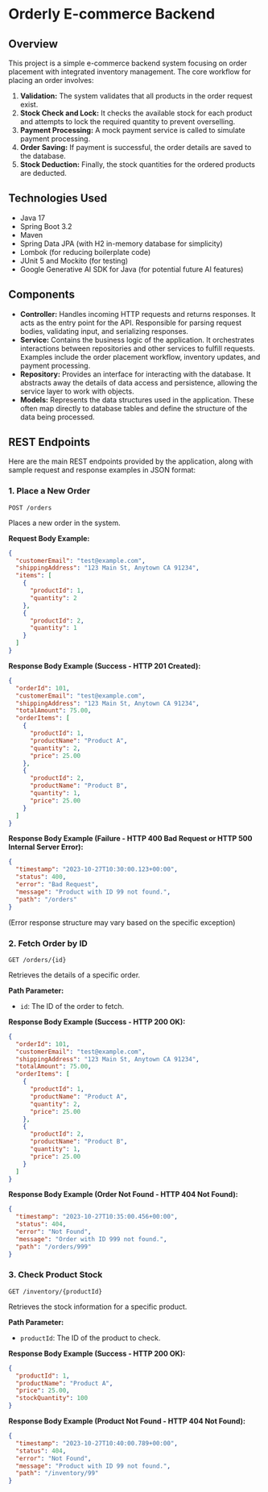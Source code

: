 # Orderly E-commerce Backend

## Overview

This project is a simple e-commerce backend system focusing on order placement with integrated inventory management. The core workflow for placing an order involves:

1.  **Validation:** The system validates that all products in the order request exist.
2.  **Stock Check and Lock:** It checks the available stock for each product and attempts to lock the required quantity to prevent overselling.
3.  **Payment Processing:** A mock payment service is called to simulate payment processing.
4.  **Order Saving:** If payment is successful, the order details are saved to the database.
5.  **Stock Deduction:** Finally, the stock quantities for the ordered products are deducted.

## Technologies Used

*   Java 17
*   Spring Boot 3.2
*   Maven
*   Spring Data JPA (with H2 in-memory database for simplicity)
*   Lombok (for reducing boilerplate code)
*   JUnit 5 and Mockito (for testing)
*   Google Generative AI SDK for Java (for potential future AI features)

## Components

*   **Controller:** Handles incoming HTTP requests and returns responses. It acts as the entry point for the API. Responsible for parsing request bodies, validating input, and serializing responses.
*   **Service:** Contains the business logic of the application. It orchestrates interactions between repositories and other services to fulfill requests. Examples include the order placement workflow, inventory updates, and payment processing.
*   **Repository:** Provides an interface for interacting with the database. It abstracts away the details of data access and persistence, allowing the service layer to work with objects.
*   **Models:** Represents the data structures used in the application. These often map directly to database tables and define the structure of the data being processed.

## REST Endpoints

Here are the main REST endpoints provided by the application, along with sample request and response examples in JSON format:

### 1. Place a New Order

`POST /orders`

Places a new order in the system.

**Request Body Example:**

```json
{
  "customerEmail": "test@example.com",
  "shippingAddress": "123 Main St, Anytown CA 91234",
  "items": [
    {
      "productId": 1,
      "quantity": 2
    },
    {
      "productId": 2,
      "quantity": 1
    }
  ]
}
```

**Response Body Example (Success - HTTP 201 Created):**

```json
{
  "orderId": 101,
  "customerEmail": "test@example.com",
  "shippingAddress": "123 Main St, Anytown CA 91234",
  "totalAmount": 75.00,
  "orderItems": [
    {
      "productId": 1,
      "productName": "Product A",
      "quantity": 2,
      "price": 25.00
    },
    {
      "productId": 2,
      "productName": "Product B",
      "quantity": 1,
      "price": 25.00
    }
  ]
}
```

**Response Body Example (Failure - HTTP 400 Bad Request or HTTP 500 Internal Server Error):**

```json
{
  "timestamp": "2023-10-27T10:30:00.123+00:00",
  "status": 400,
  "error": "Bad Request",
  "message": "Product with ID 99 not found.",
  "path": "/orders"
}
```
(Error response structure may vary based on the specific exception)

### 2. Fetch Order by ID

`GET /orders/{id}`

Retrieves the details of a specific order.

**Path Parameter:**

*   `id`: The ID of the order to fetch.

**Response Body Example (Success - HTTP 200 OK):**

```json
{
  "orderId": 101,
  "customerEmail": "test@example.com",
  "shippingAddress": "123 Main St, Anytown CA 91234",
  "totalAmount": 75.00,
  "orderItems": [
    {
      "productId": 1,
      "productName": "Product A",
      "quantity": 2,
      "price": 25.00
    },
    {
      "productId": 2,
      "productName": "Product B",
      "quantity": 1,
      "price": 25.00
    }
  ]
}
```

**Response Body Example (Order Not Found - HTTP 404 Not Found):**

```json
{
  "timestamp": "2023-10-27T10:35:00.456+00:00",
  "status": 404,
  "error": "Not Found",
  "message": "Order with ID 999 not found.",
  "path": "/orders/999"
}
```

### 3. Check Product Stock

`GET /inventory/{productId}`

Retrieves the stock information for a specific product.

**Path Parameter:**

*   `productId`: The ID of the product to check.

**Response Body Example (Success - HTTP 200 OK):**

```json
{
  "productId": 1,
  "productName": "Product A",
  "price": 25.00,
  "stockQuantity": 100
}
```

**Response Body Example (Product Not Found - HTTP 404 Not Found):**

```json
{
  "timestamp": "2023-10-27T10:40:00.789+00:00",
  "status": 404,
  "error": "Not Found",
  "message": "Product with ID 99 not found.",
  "path": "/inventory/99"
}
```